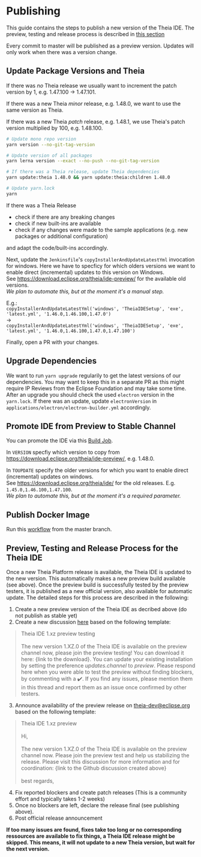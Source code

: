 # Publishing

This guide contains the steps to publish a new version of the Theia IDE. The preview, testing and release process is described in [this section](#preview-testing-and-release-process-for-the-theia-ide)

Every commit to master will be published as a preview version.
Updates will only work when there was a version change.

## Update Package Versions and Theia

If there was *no* Theia release we usually want to increment the patch version by 1, e.g. 1.47.100 -> 1.47.101.

If there was a new Theia *minor* release, e.g. 1.48.0, we want to use the same version as Theia.

If there was a new Theia *patch* release, e.g. 1.48.1, we use Theia's patch version multiplied by 100, e.g. 1.48.100.

```sh
# Update mono repo version
yarn version --no-git-tag-version

# Update version of all packages
yarn lerna version --exact --no-push --no-git-tag-version

# If there was a Theia release, update Theia dependencies
yarn update:theia 1.48.0 && yarn update:theia:children 1.48.0

# Update yarn.lock
yarn
```

If there was a Theia Release

* check if there are any breaking changes
* check if new built-ins are available
* check if any changes were made to the sample applications (e.g. new packages or additional configuration)

and adapt the code/built-ins accordingly.

Next, update the `Jenkinsfile`'s `copyInstallerAndUpdateLatestYml` invocation for windows. Here we have to specficy for which olders versions we want to enable direct (incremental) updates to this version on Windows.\
See <https://download.eclipse.org/theia/ide-preview/> for the available old versions.\
*We plan to automate this, but at the moment it's a manual step.*

E.g.:\
`copyInstallerAndUpdateLatestYml('windows', 'TheiaIDESetup', 'exe', 'latest.yml', '1.46.0,1.46.100,1.47.0')`\
->\
`copyInstallerAndUpdateLatestYml('windows', 'TheiaIDESetup', 'exe', 'latest.yml', '1.46.0,1.46.100,1.47.0,1.47.100')`

Finally, open a PR with your changes.

## Upgrade Dependencies

We want to run `yarn upgrade` regularily to get the latest versions of our dependencies.
You may want to keep this in a separate PR as this might require IP Reviews from the Eclipse Foundation and may take some time.
After an upgrade you should check the used `electron` version in the `yarn.lock`.
If there was an update, update `electronVersion` in `applications/electron/electron-builder.yml` accordingly.

## Promote IDE from Preview to Stable Channel

You can promote the IDE via this [Build Job](https://ci.eclipse.org/theia/job/Theia%20-%20Promote%20IDE/).

In `VERSION` specfiy which version to copy from <https://download.eclipse.org/theia/ide-preview/>, e.g. 1.48.0.

In `TOUPDATE` specify the older versions for which you want to enable direct (incremental) updates on windows.\
See <https://download.eclipse.org/theia/ide/> for the old releases.
E.g. `1.45.0,1.46.100,1.47.100`.\
*We plan to automate this, but at the moment it's a required parameter.*

## Publish Docker Image

Run this [workflow](https://github.com/eclipse-theia/theia-ide/actions/workflows/publish-theia-ide-img.yml) from the master branch.

## Preview, Testing and Release Process for the Theia IDE

Once a new Theia Platform release is available, the Theia IDE is updated to the new version. This automatically makes a new preview build available (see above). Once the preview build is successfully tested by the preview testers, it is published as a new official version, also available for automatic update. The detailed steps for this process are described in the following:

1. Create a new preview version of the Theia IDE as decribed above (do not publish as stable yet)
2. Create a new discussion [here](https://github.com/eclipse-theia/theia/discussions) based on the following template:
>Theia IDE 1.xz preview testing</br></br>
>The new version 1.XZ.0 of the Theia IDE is available on the preview channel now, please join the preview testing! You can download it here: {link to the download}. You can update your existing installation by setting the preference *updates.channel* to *preview*. 
Please respond here when you were able to test the preview without finding blockers, by commenting with a :heavy_check_mark:. If you find any issues, please mention them in this thread and report them as an issue once confirmed by other testers.

3. Announce availability of the preview release on theia-dev@eclipse.org based on the following template:
>Theia IDE 1.xz preview</br></br>
>Hi,</br></br>The new version 1.XZ.0 of the Theia IDE is available on the preview channel now. Please join the preview test and help us stabilizing the release. Please visit this discussion for more information and for coordination: {link to the Github discussion created above}</br></br>best regards,

4. Fix reported blockers and create patch releases (This is a community effort and typically takes 1-2 weeks)
5. Once no blockers are left, declare the release final (see publishing above).
6. Post official release announcement

**If too many issues are found, fixes take too long or no corresponding ressources are available to fix things, a Theia IDE release might be skipped. This means, it will not update to a new Theia version, but wait for the next version.**

